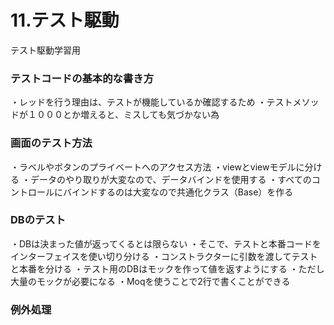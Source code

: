 # 11.テスト駆動
テスト駆動学習用

### テストコードの基本的な書き方
・レッドを行う理由は、テストが機能しているか確認するため
・テストメソッドが１０００とか増えると、ミスしても気づかない為

### 画面のテスト方法
・ラベルやボタンのプライベートへのアクセス方法
・viewとviewモデルに分ける
・データのやり取りが大変なので、データバインドを使用する
・すべてのコントロールにバインドするのは大変なので共通化クラス（Base）を作る

### DBのテスト
・DBは決まった値が返ってくるとは限らない
・そこで、テストと本番コードをインターフェイスを使い切り分ける
・コンストラクターに引数を渡してテストと本番を分ける
・テスト用のDBはモックを作って値を返すようにする
・ただし大量のモックが必要になる
・Moqを使うことで2行で書くことができる

### 例外処理

